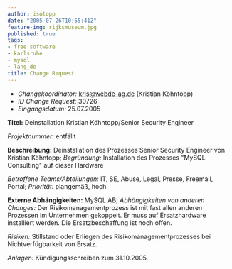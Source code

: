 ```yaml
---
author: isotopp
date: "2005-07-26T10:55:41Z"
feature-img: rijksmuseum.jpg
published: true
tags:
- free software
- karlsruhe
- mysql
- lang_de
title: Change Request
---
```


- *Changekoordinator:* kris@webde-ag.de (Kristian Köhntopp)
- *ID Change Request:* 30726
- *Eingangsdatum:* 25.07.2005

**Titel:** Deinstallation Kristian Köhntopp/Senior Security Engineer

*Projektnummer:* entfällt

**Beschreibung:** Deinstallation des Prozesses Senior Security Engineer von Kristian Köhntopp;
*Begründung:* Installation des Prozesses "MySQL Consulting" auf dieser Hardware

*Betroffene Teams/Abteilungen:* IT, SE, Abuse, Legal, Presse, Freemail, Portal;
*Priorität:* plangemäß, hoch

**Externe Abhängigkeiten:** MySQL AB;
*Abhängigkeiten von anderen Changes:* Der Risikomanagementprozess ist mit fast allen anderen Prozessen im Unternehmen gekoppelt. Er muss auf Ersatzhardware installiert werden. Die Ersatzbeschaffung ist noch offen.

*Risiken:* Stillstand oder Erliegen des Risikomanagementprozesses bei Nichtverfügbarkeit von Ersatz.

*Anlagen:* Kündigungsschreiben zum 31.10.2005.
